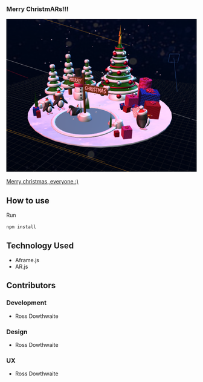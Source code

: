 ### Merry ChristmARs!!!

![screenshot](https://github.com/rossdowthwaite/aframe-xmas-card/blob/master/screenshot.png?raw=true)

[Merry christmas, everyone :)](https://merry-xmas.netlify.com/)

## How to use

Run
```
npm install
```

## Technology Used

* Aframe.js
* AR.js

## Contributors
### Development

* Ross Dowthwaite

### Design

* Ross Dowthwaite

### UX

* Ross Dowthwaite
